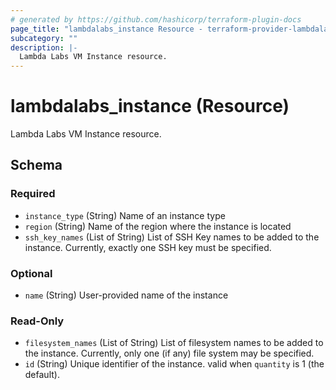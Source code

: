 ```yaml
---
# generated by https://github.com/hashicorp/terraform-plugin-docs
page_title: "lambdalabs_instance Resource - terraform-provider-lambdalabs"
subcategory: ""
description: |-
  Lambda Labs VM Instance resource.
---
```


# lambdalabs_instance (Resource)

Lambda Labs VM Instance resource.



<!-- schema generated by tfplugindocs -->
## Schema

### Required

- `instance_type` (String) Name of an instance type
- `region` (String) Name of the region where the instance is located
- `ssh_key_names` (List of String) List of SSH Key names to be added to the instance. Currently, exactly one SSH key must be specified.

### Optional

- `name` (String) User-provided name of the instance

### Read-Only

- `filesystem_names` (List of String) List of filesystem names to be added to the instance. Currently, only one (if any) file system may be specified.
- `id` (String) Unique identifier of the instance. valid when `quantity` is 1 (the default).
